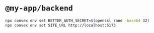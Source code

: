 # `@my-app/backend`

```bash
npx convex env set BETTER_AUTH_SECRET=$(openssl rand -base64 32)
npx convex env set SITE_URL http://localhost:5173
```
